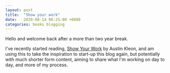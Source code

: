 ```yaml
---
layout: post
title:  "Show your work"
date:   2020-08-14 06:25:00 +0800
categories: books blogging
---
```

Hello and welcome back after a more than two year break.

I've recently started reading, [Show Your Work][show-your-work] by Austin Kleon, and am using this to take the inspiration to start-up this blog again, but potentially with much shorter form content, aiming to share what I'm working on day to day, and more of my process.


[show-your-work]: https://austinkleon.com/show-your-work/